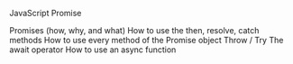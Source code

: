 JavaScript Promise


Promises (how, why, and what)
How to use the then, resolve, catch methods
How to use every method of the Promise object
Throw / Try
The await operator
How to use an async function
